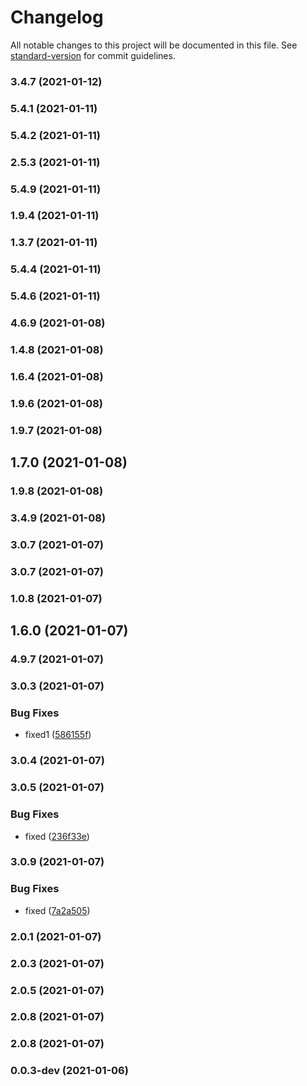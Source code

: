 # Changelog

All notable changes to this project will be documented in this file. See [standard-version](https://github.com/conventional-changelog/standard-version) for commit guidelines.

### 3.4.7 (2021-01-12)

### 5.4.1 (2021-01-11)

### 5.4.2 (2021-01-11)

### 2.5.3 (2021-01-11)

### 5.4.9 (2021-01-11)

### 1.9.4 (2021-01-11)

### 1.3.7 (2021-01-11)

### 5.4.4 (2021-01-11)

### 5.4.6 (2021-01-11)

### 4.6.9 (2021-01-08)

### 1.4.8 (2021-01-08)

### 1.6.4 (2021-01-08)

### 1.9.6 (2021-01-08)

### 1.9.7 (2021-01-08)

## 1.7.0 (2021-01-08)

### 1.9.8 (2021-01-08)

### 3.4.9 (2021-01-08)

### 3.0.7 (2021-01-07)

### 3.0.7 (2021-01-07)

### 1.0.8 (2021-01-07)

## 1.6.0 (2021-01-07)

### 4.9.7 (2021-01-07)

### 3.0.3 (2021-01-07)


### Bug Fixes

* fixed1 ([586155f](https://github.com/razee-io/RemoteResource/commit/586155f7c7f9d8c3067f3bf715b546fe6b6bb2e3))

### 3.0.4 (2021-01-07)

### 3.0.5 (2021-01-07)


### Bug Fixes

* fixed ([236f33e](https://github.com/razee-io/RemoteResource/commit/236f33e389003b5d7ad23979983d67f209cd0c94))

### 3.0.9 (2021-01-07)


### Bug Fixes

* fixed ([7a2a505](https://github.com/razee-io/RemoteResource/commit/7a2a505dcc8f60d192a881a065cfc9bb74f1d7b6))

### 2.0.1 (2021-01-07)

### 2.0.3 (2021-01-07)

### 2.0.5 (2021-01-07)

### 2.0.8 (2021-01-07)

### 2.0.8 (2021-01-07)

### 0.0.3-dev (2021-01-06)
